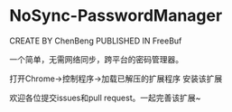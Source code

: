 # NoSync-PasswordManager

 CREATE BY  ChenBeng  PUBLISHED IN FreeBuf
 
 一个简单，无需网络同步，跨平台的密码管理器。
 
 打开Chrome->控制程序->加载已解压的扩展程序 安装该扩展
 
 欢迎各位提交issues和pull request。一起完善该扩展~
 
